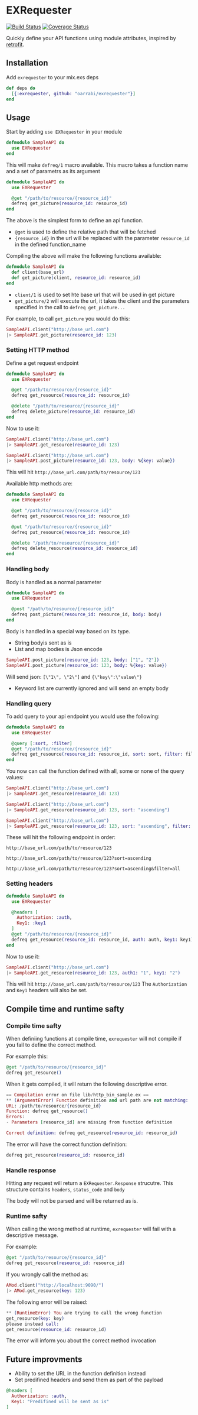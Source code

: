 # EXRequester

[![Build Status](https://travis-ci.org/oarrabi/exrequester.svg?branch=master)](https://travis-ci.org/oarrabi/exrequester)
[![Coverage Status](https://coveralls.io/repos/github/oarrabi/exrequester/badge.svg?branch=master)](https://coveralls.io/github/oarrabi/exrequester?branch=master)

Quickly define your API functions using module attributes, inspired by [retrofit](http://square.github.io/retrofit/).

## Installation

Add `exrequester` to your mix.exs deps
```elixir
def deps do
  [{:exrequester, github: "oarrabi/exrequester"}]
end
```

## Usage

Start by adding `use EXRequester` in your module

```elixir
defmodule SampleAPI do
  use EXRequester
end
```

This will make `defreq/1` macro available. This macro takes a function name and a set of parametrs as its argument
```elixir
defmodule SampleAPI do
  use EXRequester

  @get "/path/to/resource/{resource_id}"
  defreq get_picture(resource_id: resource_id)
end
```

The above is the simplest form to define an api function.
- `@get` is used to define the relative path that will be fetched
- `{resource_id}` in the url will be replaced with the parameter `resource_id` in the defined function_name

Compiling the above will make the following functions available:
```elixir
defmodule SampleAPI do
  def client(base_url)
  def get_picture(client, resource_id: resource_id)
end
```
- `client/1` is used to set hte base url that will be used in get picture
- `get_picture/2` will execute the url, it takes the client and the parameters specified in the call to `defreq get_picture...`

For example, to call `get_picture` you would do this:
```elixir
SampleAPI.client("http://base_url.com")
|> SampleAPI.get_picture(resource_id: 123)
```



### Setting HTTP method
Define a get request endpoint
```elixir
defmodule SampleAPI do
  use EXRequester

  @get "/path/to/resource/{resource_id}"
  defreq get_resource(resource_id: resource_id)

  @delete "/path/to/resource/{resource_id}"
  defreq delete_picture(resource_id: resource_id)
end
```

Now to use it:
```elixir
SampleAPI.client("http://base_url.com")
|> SampleAPI.get_resource(resource_id: 123)

SampleAPI.client("http://base_url.com")
|> SampleAPI.post_picture(resource_id: 123, body: %{key: value})
```

This will hit
`http://base_url.com/path/to/resource/123`

Available http methods are:
```elixir
defmodule SampleAPI do
  use EXRequester

  @get "/path/to/resource/{resource_id}"
  defreq get_resource(resource_id: resource_id)

  @put "/path/to/resource/{resource_id}"
  defreq put_resource(resource_id: resource_id)

  @delete "/path/to/resource/{resource_id}"
  defreq delete_resource(resource_id: resource_id)
end
```

### Handling body
Body is handled as a normal parameter
```elixir
defmodule SampleAPI do
  use EXRequester

  @post "/path/to/resource/{resource_id}"
  defreq post_picture(resource_id: resource_id, body: body)
end
```
Body is handled in a special way based on its type.

- String bodyis sent as is
- List and map bodies is Json encode
```elixir
SampleAPI.post_picture(resource_id: 123, body: ["1", "2"])
SampleAPI.post_picture(resource_id: 123, body: %{key: value})
```
Will send json:
`[\"1\", \"2\"]`
and
`{\"key\":\"value\"}`
- Keyword list are currently ignored and will send an empty body

### Handling query
To add query to your api endpoint you would use the following:
```elixir
defmodule SampleAPI do
  use EXRequester

  @query [:sort, :filter]
  @get "/path/to/resource/{resource_id}"
  defreq get_resource(resource_id: resource_id, sort: sort, filter: filter)
end
```

You now can call the function defined with all, some or none of the query values:
```elixir
SampleAPI.client("http://base_url.com")
|> SampleAPI.get_resource(resource_id: 123)

SampleAPI.client("http://base_url.com")
|> SampleAPI.get_resource(resource_id: 123, sort: "ascending")

SampleAPI.client("http://base_url.com")
|> SampleAPI.get_resource(resource_id: 123, sort: "ascending", filter: "all")
```

These will hit the following endpoint in order:
```
http://base_url.com/path/to/resource/123

http://base_url.com/path/to/resource/123?sort=ascending

http://base_url.com/path/to/resource/123?sort=ascending&filter=all
```

### Setting headers

```elixir
defmodule SampleAPI do
  use EXRequester

  @headers [
    Authorization: :auth,
    Key1: :key1
  ]
  @get "/path/to/resource/{resource_id}"
  defreq get_resource(resource_id: resource_id, auth: auth, key1: key1)
end
```

Now to use it:
```elixir
SampleAPI.client("http://base_url.com")
|> SampleAPI.get_resource(resource_id: 123, auth1: "1", key1: "2")
```

This will hit
`http://base_url.com/path/to/resource/123`
The `Authorization` and `Key1` headers will also be set.

## Compile time and runtime safty
### Compile time safty
When definiing functions at compile time, `exrequester` will not compile if you fail to define the correct method.

For example this:
```elixir
@get "/path/to/resource/{resource_id}"
defreq get_resource()
```
When it gets compiled, it will return the following descriptive error.
```elixir
== Compilation error on file lib/http_bin_sample.ex ==
** (ArgumentError) Function definition and url path are not matching:
URL: /path/to/resource/{resource_id}
Function: defreq get_resource()
Errors:
- Parameters [resource_id] are missing from function definition

Correct definition: defreq get_resource(resource_id: resource_id)
```

The error will have the correct function definition:
```elixir
defreq get_resource(resource_id: resource_id)
```
### Handle response
Hitting any request will return a `EXRequester.Response` strucutre.
This structure contains `headers`, `status_code` and `body`

The body will not be parsed and will be returned as is.

### Runtime safty
When calling the wrong method at runtime, `exrequester` will fail with a descriptive message.

For example:
```elixir
@get "/path/to/resource/{resource_id}"
defreq get_resource(resource_id: resource_id)
```
If you wrongly call the method as:
```elixir
AMod.client("http://localhost:9090/")
|> AMod.get_resource(key: 123)
```

The following error will be raised:
```elixir
** (RuntimeError) You are trying to call the wrong function
get_resource(key: key)
please instead call:
get_resource(resource_id: resource_id)
```
The error will inform you about the correct method invocation

## Future improvments
- Ability to set the URL in the function definition instead
- Set predifined headers and send them as part of the payload
```elixir
@headers [
  Authorization: :auth,
  Key1: "Predifined will be sent as is"
]
```
